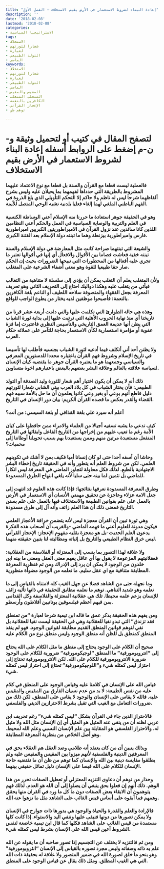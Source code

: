 ```yaml
---
title: "إعادة البناء لشروط الاستعمار في الأرض بقيم الاستخلاف – الفصل الأول"
description: ''
date: '2018-02-08'
lastmod: '2018-02-08'
categories:
- الاستراتيجيا السياسية
tags:
- الاستخلاف
- شعارا لثورتهم
- لعبارة
- التولد الطبيعي
- الماضي
keywords:
- الاستخلاف
- شعارا لثورتهم
- لعبارة
- التولد الطبيعي
- الماضي
- المقيس والمقيس
- المتغلب المتغلب
- الكافرين بالنعمة
- الإعجاز القرآني
- توهم ظن

---
```

# **لتصفح المقال في كتيب أو لتحميل وثيقة و-ن-م إضغط على الروابط أسفله** **إعادة البناء لشروط الاستعمار في الأرض بقيم الاستخلاف**

### فالعملية ليست قطعا مع القرآن والسنة بل قطعا مع نوع الاعتماد عليهما المشروط بالطريقة التي حدداها لفهمهما بما يحيلان عليه وليس بشرح ألفاظهما شرحا ليس له ناظم ولا حاكم إلا التحكم التأويلي الذي بلغ الذروة في الفهم الباطني الملغي لهما إلغاء فعليا بلدنية تشبه الوحي المتصل للأيمة.

### وهو في الحقيقة جوهر استعادة ما حررنا منه الإسلام أعني الوساطة الكنسية في العلم والتربية والوصاية السياسية في العمل والحكم أعني النظامين اللذين كانا سائدين عند نزول القرآن في الامبراطوريتين الكبريين امبراطورية فارس وامبراطورية بيزنطة وهما ما تبنته دولة الإسلام بعد الفتنة الكبرى.

### والشيعة التي تبنتهما صراحة كانت مثل المعارضة في دولة الإسلام والسنة تبنته خفية فعاشت فصاما بين الأقوال والافعال أي إنها في أقوالها تعتبر ما تجري عليه أفعالها من المحظورات التي تبيحها الضرورات بحيث إن الحكم صار حقا طبيعيا للقوة وهو معنى أضفاء الشرعية على المتغلب.

### ولأن المتغلب يعلم أن التغلب يمكن أن يؤدي إلى سلسلة لا متناهية من التغالب فيأتي من يتغلب عليه وهكذا دواليك احتاج إلى التحريف الثاني وهو تحريف المعرفة بجعل الفقهاء والمتصوفة سلاحه اللطيف أو الناعم بلغة الكافرين بالنعمة: فأصبحوا موظفين لديه يختار من يطوع الواجب للواقع.

### وهذه هي حالة الطوارئ التي تكلمت عليها والتي دامت أربعة عشر قرنا من تاريخنا أي منذ نهاية الحروب الأهلية التي ترتبت عليها إلى بداية ثورة الشباب التي يظن أنها عديمة العمق التاريخي والتأسيس النظري فاعتبرت إما فزة عفوية أو مؤامرة استعمارية لكأن الاستعمار بحاجة للتآمر على عملائه حكام العرب.

### ولا يظنن أحد أني أتكلف فيما أدعيه لثورة الشباب بجنسيه فأطلب لها تأسيسا في تاريخ الإسلام وشروط فهم القرآن باعتباره محددا للدستورين المعرفي والسياسي وجمعهما هو ما يعتبره القرآن جوهر ما يقتضيه كيان الإنسان لسياسة علاقته بالعالم وعلاقة البشر بعضهم بالبعض باعتبارهم اخوة متساوين.

### ذلك أنه لا يمكن أن يكون اختيار أهم شعار للثورة وليد الصدفة أو التولد الطبيعي: فأن يختار الشباب في كل بلاد العرب بيتي الشابي شعارا لثورتهم دليل قاطع أنهم بوعي أو بغير وعي كانوا يعلمون أن ما حل بالأمة سببه فهم القضاء والقدر بعكس ما قصده القرآن الكريم: بيان دور الإنسان في التاريخ.

### أعلم أنه سيرد علي بلغة القذافي أو بلغة السيسي: من أنت؟

### كيف تدعي ما يشبه تسفيه أجيالا من العلماء والامراء ممن حافظوا على كيان الأمة رغم ما تعيب عليهم من إخراجها من التاريخ الفاعل وابقائها في التاريخ المنفعل مستعبدة مرتين منهم وممن يستعبدنا بهم بسبب تحويلنا أوطاننا إلى محميات؟

### وحاشا أن أسفه أحدا حتى لو كان إنسانا أميا فكيف بمن لا أشك في تكوينهم العلمي. لكن من شروط العلم أنه يتطور وأنه في الحقيقة تاريخ إخطاء البشر الاجتهادية بالطبع. لذلك فكل محاولة لتجاوز الماضي في المعرفة ليس انكارا للماضي بل تثمين لما بينه حتى سلبا لأنه يلغي انتهاج الطرق المسدودة.

### وطرق المعرفة المسدودة نعرفها بنتائجها: فإذا كانت هذه العلوم قد انتهت إلى جعل الامة عزلاء وعاجزة عن تحقيق مهمتي الأنسان أي الاستعمار في الأرض بالعمل على علم بقوانين الطبيعة والاستخلاف فيها بالعمل على علم بسنن التاريخ فمعنى ذلك أن هذا العلم زائف وأنه آل إلى طرق مسدودة.

### وهي ثورة تبين أن القرآن معجزة ليس لأنه يتضمن خرافة الأعجاز العلمي فيكون مدونة للعلوم أعني ما فهمه الماضي -والغريب أن أصحاب هذه الفكرة يدعون العلم الحديث-بل هو معجزة بقلبه مفهوم الإعجاز: الإعجاز القرآني ليس خرق النظام الطبيعي والتاريخ بل إثباته ومطالبته لنا بتبين حقيقته منهما.

### ولا علاقة لهذا التصور بما ينسب إلى المعتزلة أو الفلاسفة من العقلانية: فعقلانيتهم المزعومة لا يقول بها أي عاقل يفهم معنى العقل ومعنى ما بينه ابن خلدون من الوجود لا يمكن ان يرد إلى الإدراك ومن ثم فنظرية المعرفة المطابقة متنافية مع اي عقل سليم. ما نعلمه من الوجود مضوأة منظورية.

### وما نجهله حتى من الشاهد فضلا عن جهل الغيب كله لامتناه بالقياس إلى ما نعلمه وهو شديد التناهي. توهم ما نعلمه مطابق للحقيقة في ذاتها تأليه زائف للإنسان بزعم علمه محيطا. تلك هي عقلانية المعتزلة والفلاسفة وكل القدامى بمن فيهم أعظم فيلسوفين يونانيين أفلاطون وأرسطو.

### ومن يفهم هذه الحقيقة يدكر عمق ما قاله ابن تيمية شرحا لعبارة “من تمنطق فقد تزندق” التي تبدو نفيا للعقلانية وهي في الحقيقة ليست نفيا للعقلانية بل نفي لتوهم قوانين المنطق القديم مطابقة لقوانين الوجود. فهو لم ينقد المنطق كمنطق بل للظن أنه منطق الوجود وليس منطق نوع من الكلام عليه

### صحيح أن الكلام على الوجود يحتاج إلى منطق ما مثل الكلام على الله يحتاج إلى “انتروبومورفية” ما المنطق “لوجيكومورفية” ضرورية للكلام على الوجود ضرورة الانتروبومورفية للكلام على الله. لكن الانثروبومورفية تحتاج إلى احتزاز ليس كمثله شيء و”اللوجيكومورقية” تحتاج إلى احتراز ليس كمثله شيء.

### قياس الله على الإنسان في كلامنا عليه وقياس الوجود على المنطق في كلام عليه من نفس الطبيعة: لا بد من عدم نسيان الفارق بين المقيس والمقيس عليه. فالله لا يقاس على الإنسان والوجود لا يقاس على المنطق. لكن ذلك من ضرورات التعامل مع الغيب التي تقبل بشرط الاحترازين الديني والفلسفي.

### فالاحتراز الدين جاء في القرآن بشكل “ليس كمثله شيء” رغم تحريف ابن عربي لظنه أن من ينفى عنه المثيل هو المثيل أي إن الإنسان مثل الله ولا مثيل له. والاحتراز الفلسفي هو المقابلة بين علم الإنسان النسبي وعلم الله لمحيط. وهو أصل الخلاص من بنظرية المعرفة المطابقة.

### وبذلك يتبين أن من كان يعتقد أنه ظلامي وضد العقل هم العقلاء بحق في المعرفتين الدينية والفلسفية لأنهم ميزوا بين المقيس والمقيس عليه ولم يطلقوا مقايسة دينية بين الله والإنسان كما توهم من ظن أن ما تقتضيه حاجة الإنسان للكلام على الله قيسا على الإنسان دليل تماثل حقيقي بينهما.

### وحذار من توهم أن دعاوى التنزيه المعتزلي أو تعطيل الصفات تحرر من هذا الوهم. ذلك أنهم إن فعلوا بحق ينبغي أن يصلوا إلى أن الله هو العدم. لذلك فهم يتوهمون أن الابقاء بعض الصفات دون ما كل ما ورد في القران منها يحقق وهمهم فما أبقوه على أساس قيس الغائب على الشاهد مثل ما نزهوا عنه الله.

### فالإرادة والعلم والقدرة والحياة والوجود هي بدورها ذات جوارح في الإنسان ولا يمكن تصورها من دونها فنبقى عليها وننفي اليد والاستواء. إذا كانت كلها مستمدة من قيس الغائب على الشاهد فكلها كما قال ابن تيمية خاضعة لنفس الشروط أعين قيس الله على الإنسان بشرط ليس كمثله شيء.

### ومن ثم فالتنزيه لا يختلف عن التجسيم إذا تصور صاحبه أن ما يقوله عن الله علم به ذاته وصفاته وليس مجرد تصوره بالقياس إلى الإنسان “انثروبومورفية” وهو بنحو ما خلق لصورة الله في ضمير المتصور ولا علاقة له بحقيقة ذات الله التي هي الغيب المطلق. ومثل ذلك يقال عن قياس الوجود على المنطق.

###